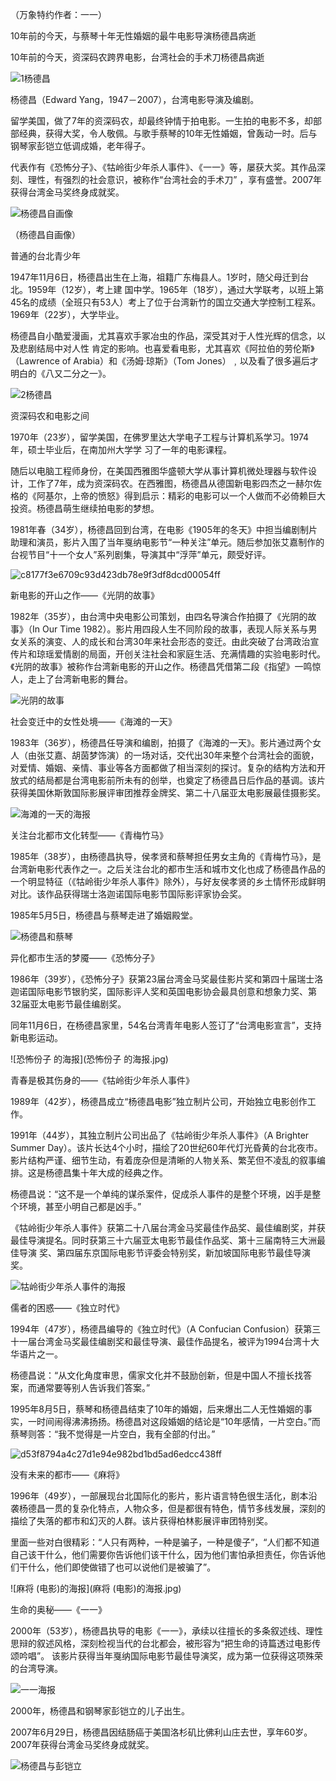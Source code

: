 （万象特约作者：一一）

10年前的今天，与蔡琴十年无性婚姻的最牛电影导演杨德昌病逝

10年前的今天，资深码农跨界电影，台湾社会的手术刀杨德昌病逝



![1杨德昌](1杨德昌.jpg)

杨德昌（Edward Yang，1947－2007），台湾电影导演及编剧。

留学美国，做了7年的资深码农，却最终钟情于拍电影。一生拍的电影不多，却部部经典，获得大奖，令人敬佩。与歌手蔡琴的10年无性婚姻，曾轰动一时。后与钢琴家彭铠立低调成婚，老年得子。

代表作有《恐怖分子》、《牯岭街少年杀人事件》、《一一》等，屡获大奖。其作品深刻、理性，有强烈的社会意识，被称作“台湾社会的手术刀” ，享有盛誉。2007年获得台湾金马奖终身成就奖。





![杨德昌自画像](杨德昌自画像.jpg)

（杨德昌自画像）

普通的台北青少年

1947年11月6日，杨德昌出生在上海，祖籍广东梅县人。1岁时，随父母迁到台北。1959年（12岁），考上建
国中学。1965年（18岁），通过大学联考，以班上第45名的成绩（全班只有53人）考上了位于台湾新竹的国立交通大学控制工程系。1969年（22岁），大学毕业。

杨德昌自小酷爱漫画，尤其喜欢手冢冶虫的作品，深受其对于人性光辉的信念，以及悲剧结局中对人性
肯定的影响。也喜爱看电影，尤其喜欢《阿拉伯的劳伦斯》（Lawrence of Arabia）和《汤姆·琼斯》（Tom Jones）﹐以及看了很多遍后才明白的《八又二分之一》。

![2杨德昌](2杨德昌.jpg)



资深码农和电影之间

1970年（23岁），留学美国，在佛罗里达大学电子工程与计算机系学习。1974年，硕士毕业后，在南加州大学学
习了一年的电影课程。

随后以电脑工程师身份，在美国西雅图华盛顿大学从事计算机微处理器与软件设计，工作了7年，成为资深码农。在西雅图，杨德昌从德国新电影四杰之一赫尔佐格的《阿基尔，上帝的愤怒》得到启示：精彩的电影可以一个人做而不必倚赖巨大投资。杨德昌萌生继续拍电影的梦想。

1981年春（34岁），杨德昌回到台湾，在电影《1905年的冬天》中担当编剧制片助理和演员，影片入围了当年戛纳电影节“一种关注”单元。随后参加张艾嘉制作的台视节目“十一个女人”系列剧集，导演其中“浮萍”单元，颇受好评。

![c8177f3e6709c93d423db78e9f3df8dcd00054ff](c8177f3e6709c93d423db78e9f3df8dcd00054ff.jpg)

新电影的开山之作——《光阴的故事》

1982年（35岁），由台湾中央电影公司策划，由四名导演合作拍摄了《光阴的故事》（In Our Time 1982）。影片用四段人生不同阶段的故事，表现人际关系与男女关系的演变、人的成长和台湾30年来社会形态的变迁。由此突破了台湾政治宣传片和琼瑶爱情剧的局面，开创关注社会和家庭生活、充满情趣的实验电影时代。《光阴的故事》被称作台湾新电影的开山之作。杨德昌凭借第二段《指望》一鸣惊人，走上了台湾新电影的舞台。

![光阴的故事](光阴的故事.jpg)

社会变迁中的女性处境——《海滩的一天》

1983年（36岁），杨德昌任导演和编剧，拍摄了《海滩的一天》。影片通过两个女人（由张艾嘉、胡茵梦饰演）的一场对话，交代出30年来整个台湾社会的面貌，对爱情、婚姻、亲情、事业等各方面都做了相当深刻的探讨。复杂的结构方法和开放式的结局都是台湾电影前所未有的创举，也奠定了杨德昌日后作品的基调。该片获得美国休斯敦国际影展评审团推荐金牌奖、第二十八届亚太电影展最佳摄影奖。

![海滩的一天的海报](海滩的一天的海报.jpg)


关注台北都市文化转型——《青梅竹马》

1985年（38岁），由杨德昌执导，侯孝贤和蔡琴担任男女主角的《青梅竹马》，是台湾新电影代表作之一。之后关注台北的都市生活和城市文化也成了杨德昌作品的一个明显特征（《牯岭街少年杀人事件》除外），与好友侯孝贤的乡土情怀形成鲜明对比。该作品获得瑞士洛迦诺国际电影节国际影评家协会奖。

1985年5月5日，杨德昌与蔡琴走进了婚姻殿堂。

![杨德昌和蔡琴](杨德昌和蔡琴.jpg)

异化都市生活的梦魇——《恐怖分子》

1986年（39岁），《恐怖分子》获第23届台湾金马奖最佳影片奖和第四十届瑞士洛迦诺国际电影节银豹奖，国际影评人奖和英国电影协会最具创意和想象力奖、第32届亚太电影节最佳编剧奖。

同年11月6日，在杨德昌家里，54名台湾青年电影人签订了“台湾电影宣言”，支持新电影运动。

![恐怖份子 的海报](恐怖份子 的海报.jpg)

青春是极其伤身的——《牯岭街少年杀人事件》

1989年（42岁），杨德昌成立“杨德昌电影”独立制片公司，开始独立电影创作工作。

1991年（44岁），其独立制片公司出品了《牯岭街少年杀人事件》（A Brighter Summer Day）。该片长达4个小时，描绘了20世纪60年代灯光昏黄的台北夜市。影片结构严谨、细节生动，有着庞杂但是清晰的人物关系、繁芜但不凌乱的叙事编排。这是杨德昌集十年大成的经典之作。

杨德昌说：“这不是一个单纯的谋杀案件，促成杀人事件的是整个环境，凶手是整个环境，甚至小明自己都是凶手。”

《牯岭街少年杀人事件》获第二十八届台湾金马奖最佳作品奖、最佳编剧奖，并获最佳导演提名。同时获第三十六届亚太电影节最佳作品奖、第十三届南特三大洲最佳导演 奖、第四届东京国际电影节评委会特别奖，新加坡国际电影节最佳导演奖。

![牯岭街少年杀人事件的海报](牯岭街少年杀人事件的海报.jpg)

儒者的困惑——《独立时代》

1994年（47岁），杨德昌编导的《独立时代》（A Confucian Confusion）获第三十一届台湾金马奖最佳编剧奖和最佳导演、最佳作品提名，被评为1994台湾十大华语片之一。

杨德昌说：“从文化角度审思，儒家文化并不鼓励创新，但是中国人不擅长找答案，而通常要等别人告诉我们答案。”

 1995年8月5日，蔡琴和杨德昌结束了10年的婚姻，后来爆出二人无性婚姻的事实，一时间闹得沸沸扬扬。杨德昌对这段婚姻的结论是“10年感情，一片空白。”而蔡琴则答：“我不觉得是一片空白，我有全部的付出。”

![d53f8794a4c27d1e94e982bd1bd5ad6edcc438ff](d53f8794a4c27d1e94e982bd1bd5ad6edcc438ff.jpg)

没有未来的都市——《麻将》

1996年（49岁），一部展现台北国际化的影片，影片语言特色很生活化，剧本沿袭杨德昌一贯的复杂化特点，人物众多，但是都很有特色，情节多线发展，深刻的描绘了失落的都市和幻灭的人群。该片获得柏林影展评审团特别奖。

里面一些对白很精彩：“人只有两种，一种是骗子，一种是傻子”，“人们都不知道自己该干什么，他们需要你告诉他们该干什么，因为他们害怕承担责任，你告诉他们干什么，他们即使做错了也可以说他们是被骗了”。

![麻将 (电影)的海报](麻将 (电影)的海报.jpg)

生命的奥秘——《一一》

2000年（53岁），杨德昌执导的电影《一一》，承续以往擅长的多条叙述线、理性思辩的叙述风格，深刻检视当代的台北都会，被形容为“把生命的诗篇透过电影传颂吟唱”。 该影片获得当年戛纳国际电影节最佳导演奖，成为第一位获得这项殊荣的台湾导演。

![一一海报](一一海报.jpg)

2000年，杨德昌和钢琴家彭铠立的儿子出生。

2007年6月29日，杨德昌因结肠癌于美国洛杉矶比佛利山庄去世，享年60岁。2007年获得台湾金马奖终身成就奖。

![杨德昌与彭铠立](杨德昌与彭铠立.jpg)




